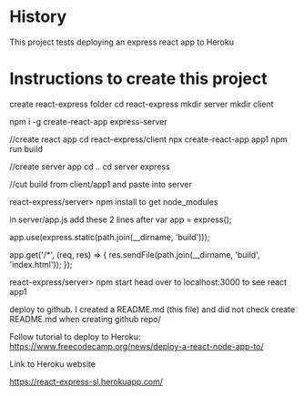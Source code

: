 # History

This project tests deploying an express react app to Heroku

# Instructions to create this project

create react-express folder
cd react-express
mkdir server
mkdir client

npm i -g create-react-app express-server

//create react app
cd react-express/client
npx create-react-app app1
npm run build

//create server app
cd ..
cd server
express

//cut build from client/app1 and paste into server

react-express/server> npm install to get node_modules

in server/app.js add these 2 lines after var app = express();

app.use(express.static(path.join(\_\_dirname, 'build')));

app.get('/\*', (req, res) => {
res.sendFile(path.join(\_\_dirname, 'build', 'index.html'));
});

react-express/server> npm start
head over to localhost:3000 to see react app1

deploy to github. I created a README.md (this file) and did not check create README.md when creating github repo/

Follow tutorial to deploy to Heroku:
https://www.freecodecamp.org/news/deploy-a-react-node-app-to/

Link to Heroku website

https://react-express-sl.herokuapp.com/
